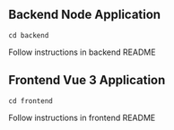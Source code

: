 ## Backend Node Application
```
cd backend
```
Follow instructions in backend README

## Frontend Vue 3 Application
```
cd frontend
```
Follow instructions in frontend README
